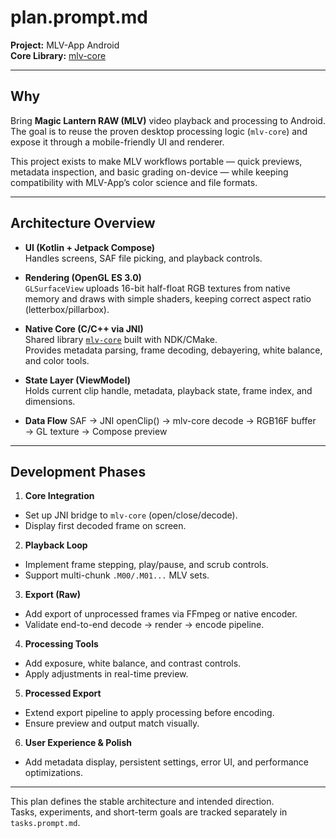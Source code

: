 # plan.prompt.md
**Project:** MLV-App Android  
**Core Library:** [mlv-core](https://github.com/WB-tommy/mlv-core)

---

## Why

Bring **Magic Lantern RAW (MLV)** video playback and processing to Android.  
The goal is to reuse the proven desktop processing logic (`mlv-core`) and expose it through a mobile-friendly UI and renderer.

This project exists to make MLV workflows portable — quick previews, metadata inspection, and basic grading on-device — while keeping compatibility with MLV-App’s color science and file formats.

---

## Architecture Overview

- **UI (Kotlin + Jetpack Compose)**  
  Handles screens, SAF file picking, and playback controls.

- **Rendering (OpenGL ES 3.0)**  
  `GLSurfaceView` uploads 16-bit half-float RGB textures from native memory and draws with simple shaders, keeping correct aspect ratio (letterbox/pillarbox).

- **Native Core (C/C++ via JNI)**  
  Shared library [`mlv-core`](https://github.com/WB-tommy/mlv-core) built with NDK/CMake.  
  Provides metadata parsing, frame decoding, debayering, white balance, and color tools.

- **State Layer (ViewModel)**  
  Holds current clip handle, metadata, playback state, frame index, and dimensions.

- **Data Flow**
  SAF → JNI openClip() → mlv-core decode → RGB16F buffer → GL texture → Compose preview

---

## Development Phases

1. **Core Integration**  
 - Set up JNI bridge to `mlv-core` (open/close/decode).  
 - Display first decoded frame on screen.

2. **Playback Loop**  
 - Implement frame stepping, play/pause, and scrub controls.  
 - Support multi-chunk `.M00/.M01...` MLV sets.

3. **Export (Raw)**  
 - Add export of unprocessed frames via FFmpeg or native encoder.  
 - Validate end-to-end decode → render → encode pipeline.

4. **Processing Tools**  
 - Add exposure, white balance, and contrast controls.  
 - Apply adjustments in real-time preview.

5. **Processed Export**  
 - Extend export pipeline to apply processing before encoding.  
 - Ensure preview and output match visually.

6. **User Experience & Polish**  
 - Add metadata display, persistent settings, error UI, and performance optimizations.

---

This plan defines the stable architecture and intended direction.  
Tasks, experiments, and short-term goals are tracked separately in `tasks.prompt.md`.
